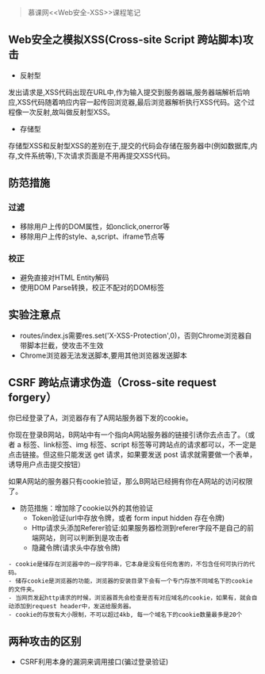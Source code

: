 > 慕课网<<Web安全-XSS>>课程笔记

## Web安全之模拟XSS(Cross-site Script 跨站脚本)攻击

- 反射型

发出请求是,XSS代码出现在URL中,作为输入提交到服务器端,服务器端解析后响应,XSS代码随着响应内容一起传回浏览器,最后浏览器解析执行XSS代码。这个过程像一次反射,故叫做反射型XSS。

- 存储型

 存储型XSS和反射型XSS的差别在于,提交的代码会存储在服务器中(例如数据库,内存,文件系统等),下次请求页面是不用再提交XSS代码。

## 防范措施
### 过滤
- 移除用户上传的DOM属性，如onclick,onerror等
- 移除用户上传的style、a,script、iframe节点等

### 校正
- 避免直接对HTML Entity解码
- 使用DOM Parse转换，校正不配对的DOM标签

## 实验注意点
- routes/index.js需要res.set('X-XSS-Protection',0)，否则Chrome浏览器自带脚本拦截，使攻击不生效
- Chrome浏览器无法发送脚本,要用其他浏览器发送脚本

## CSRF 跨站点请求伪造（Cross-site request forgery）
你已经登录了A，浏览器存有了A网站服务器下发的cookie。

你现在登录B网站，B网站中有一个指向A网站服务器的链接引诱你去点击了。（或者 a 标签、link标签、img 标签、script 标签等可跨站点的请求都可以，不一定是点击链接。但这些只能发送 get 请求，如果要发送 post 请求就需要做一个表单，诱导用户点击提交按钮）

如果A网站的服务器只有cookie验证，那么B网站已经拥有你在A网站的访问权限了。

- 防范措施：增加除了cookie以外的其他验证
  - Token验证(url中存放令牌，或者 form input hidden 存在令牌)
  - Http请求头添加Referer验证:如果服务器检测到referer字段不是自己的前端网站，则可以判断到是攻击者
  - 隐藏令牌(请求头中存放令牌)

````
- cookie是储存在浏览器中的一段字符串，它本身是没有任何危害的，不包含任何可执行的代码。
- 储存cookie是浏览器的功能，浏览器的安装目录下会有一个专门存放不同域名下的cookie的文件夹。
- 当网页发起http请求的时候，浏览器首先会检查是否有对应域名的cookie，如果有，就会自动添加到request header中，发送给服务器。
- cookie的存放有大小限制，不可以超过4kb, 每一个域名下的cookie数量最多是20个
````

## 两种攻击的区别
- CSRF利用本身的漏洞来调用接口(骗过登录验证)
